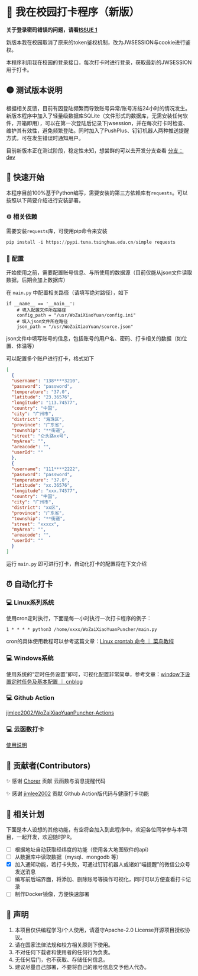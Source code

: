 # 📲 我在校园打卡程序（新版）

**关于登录密码错误的问题，请看[ISSUE 1](https://github.com/zimin9/WoZaiXiaoYuanPuncher/issues/1)**

新版本我在校园取消了原来的token鉴权机制，改为JWSESSION与cookie进行鉴权。

本程序利用我在校园的登录接口，每次打卡时进行登录，获取最新的JWSESSION用于打卡。

## 🟡 测试版本说明

根据相关反馈，目前有因登陆频繁而导致账号异常/账号冻结24小时的情况发生。新版本程序中加入了轻量级数据库SQLite（文件形式的数据库，无需安装任何软件，开箱即用），可以在第一次登陆后记录下jwsession，并在每次打卡时检查、维护其有效性，避免频繁登陆。同时加入了PushPlus、钉钉机器人两种推送提醒方式，可在发生错误时通知用户。

目前新版本正在测试阶段，稳定性未知，想尝鲜的可以去开发分支查看 [分支：dev](https://github.com/zimin9/WoZaiXiaoYuanPuncher/tree/dev)

## 🚩 快速开始

本程序目前100%基于Python编写，需要安装的第三方依赖库有`requests`。可以按照以下简要介绍进行安装部署。

### ⚙️ 相关依赖

需要安装`requests`库，可使用pip命令来安装

```python
pip install -i https://pypi.tuna.tsinghua.edu.cn/simple requests
```

### 🔧 配置

开始使用之前，需要配置账号信息、与所使用的数据源（目前仅能从json文件读取数据，后期会加上数据库）

在 `main.py` 中配置相关路径（请填写绝对路径），如下

```
if __name__ == '__main__':
    # 填入配置文件所在路径
    config_path = "/usr/WoZaiXiaoYuan/config.ini"
    # 填入json文件所在路径
    json_path = "/usr/WoZaiXiaoYuan/source.json"
```

json文件中填写账号的信息，包括账号的用户名、密码、打卡相关的数据（如位置、体温等）

可以配置多个账户进行打卡，格式如下

```json
[
  {
  "username": "138****3210",
  "password": "password",
  "temperature": "37.0",
  "latitude": "23.36576",
  "longitude": "113.74577",
  "country": "中国",
  "city": "广州市",
  "district": "海珠区",
  "province": "广东省",
  "township": "**街道",
  "street": "仑头路xx号",
  "myArea": "",
  "areacode": "",
  "userId": ""
  },
  {
  "username": "111****2222",
  "password": "password",
  "temperature": "37.0",
  "latitude": "xx.36576",
  "longitude": "xxx.74577",
  "country": "中国",
  "city": "广州市",
  "district": "xx区",
  "province": "广东省",
  "township": "**街道",
  "street": "xxxxx",
  "myArea": "",
  "areacode": "",
  "userId": ""
  }
]
```

运行 `main.py` 即可进行打卡，自动化打卡的配置将在下文介绍



## ⏰ 自动化打卡

### 💻 Linux系列系统

使用cron定时执行，下面是每一小时执行一次打卡程序的例子：

```
1 * * * * python3 /home/xxxx/WoZaiXiaoYuanPuncher/main.py
```

cron的具体使用教程可以参考这篇文章：[Linux crontab 命令 ｜ 菜鸟教程](https://www.runoob.com/linux/linux-comm-crontab.html)

### 💻 Windows系统

使用系统的“定时任务设置”即可，可视化配置非常简单，参考文章：[window下设置定时任务及基本配置 ｜ cnblog](https://www.cnblogs.com/funnyzpc/p/11746439.html)

### 💻 Github Action
[jimlee2002/WoZaiXiaoYuanPuncher-Actions](https://github.com/jimlee2002/WoZaiXiaoYuanPuncher-Actions)

### 💻 云函数打卡
[使用说明](https://github.com/zimin9/WoZaiXiaoYuanPuncher/blob/main/autocheck_cloudFunction/%E4%BD%BF%E7%94%A8%E6%96%B9%E6%B3%95.md)

## 🚀 贡献者(Contributors)

✨ 感谢 [Chorer](https://github.com/Chorer) 贡献 云函数与消息提醒代码

✨ 感谢 [jimlee2002](https://github.com/jimlee2002) 贡献 Github Action版代码与健康打卡功能

## 📆 相关计划

下面是本人设想的其他功能，有空将会加入到此程序中。欢迎各位同学参与本项目，一起开发，欢迎随时PR。

- [ ] 根据地址自动获取经纬度的功能（使用各大地图软件的api）
- [ ] 从数据库中读取数据（mysql、mongodb 等）
- [x] 加入通知功能，若打卡失败，可通过钉钉机器人或诸如“喵提醒”的微信公众号发送消息
- [ ] 编写前后端界面，将添加、删除账号等操作可视化，同时可以方便查看打卡记录
- [ ] 制作Docker镜像，方便快速部署

## 📢 声明
1. 本项目仅供编程学习/个人使用，请遵守Apache-2.0 License开源项目授权协议。
2. 请在国家法律法规和校方相关原则下使用。
3. 不对任何下载者和使用者的任何行为负责。
4. 无任何后门，也不获取、存储任何信息。 
5. 建议尽量自己部署，不要将自己的账号信息交予他人代办。
